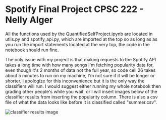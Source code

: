 # Spotify Final Project CPSC 222 - Nelly Alger

All the functions used by the QuantifiedSelfProject.ipynb are located in utils.py and spotify_api.py, which are imported at the top so as long as as you run the import statements located at the very top, the code in the notebook should run fine.

The only issue with my project is that making requests to the Spotify API takes a long time with how many songs I'm fetching popularity data for, even though it's 2 months of data not the full year, so code cell 26 takes about 5 minutes to run on my machine, I'm not sure if it will be longer or shorter. I apologize for this inconvenience but it is the only way the classifiers will run. I would suggest either running my whole notebook then grading other people's while you wait, or I will insert images below of the classifier results from inserting the popularity column. There is also a csv file of what the data looks like before it is classified called "summer.csv".

![classifier results image](classifier_results.jpg)
